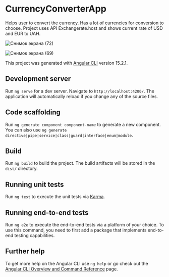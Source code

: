 # CurrencyConverterApp
Helps user to convert the currency. Has a lot of currencies for conversion to choose. Project uses API Exchangerate.host and shows current rate of USD and EUR to UAH. 

![Снимок экрана (72)](https://user-images.githubusercontent.com/111873795/228184769-9d0b86ea-9645-485b-888d-9aabaa2c57e1.png)


![Снимок экрана (69)](https://user-images.githubusercontent.com/111873795/228184800-3ea53503-b231-473f-bdbe-00f77dc0746c.png)

This project was generated with [Angular CLI](https://github.com/angular/angular-cli) version 15.2.1.

## Development server

Run `ng serve` for a dev server. Navigate to `http://localhost:4200/`. The application will automatically reload if you change any of the source files.

## Code scaffolding

Run `ng generate component component-name` to generate a new component. You can also use `ng generate directive|pipe|service|class|guard|interface|enum|module`.

## Build

Run `ng build` to build the project. The build artifacts will be stored in the `dist/` directory.

## Running unit tests

Run `ng test` to execute the unit tests via [Karma](https://karma-runner.github.io).

## Running end-to-end tests

Run `ng e2e` to execute the end-to-end tests via a platform of your choice. To use this command, you need to first add a package that implements end-to-end testing capabilities.

## Further help

To get more help on the Angular CLI use `ng help` or go check out the [Angular CLI Overview and Command Reference](https://angular.io/cli) page.
